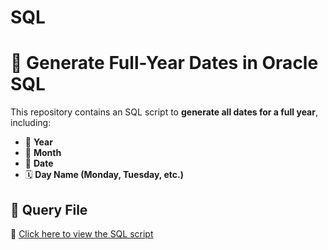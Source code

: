 # SQL

# 📅 Generate Full-Year Dates in Oracle SQL

This repository contains an SQL script to **generate all dates for a full year**, including:
- 📆 **Year**
- 📅 **Month**
- 🔢 **Date**
- 🗓 **Day Name (Monday, Tuesday, etc.)**

## 📌 Query File  
🔹 [Click here to view the SQL script](Complex-SQL-Queries/Full-Year-Dates-SQL/generate_full_year_dates.sql)
